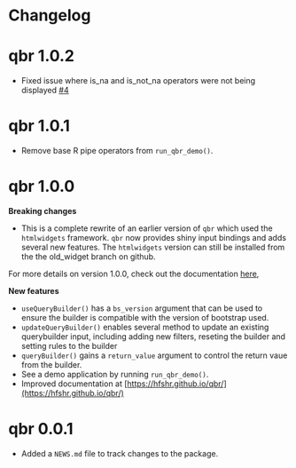 # Changelog

# qbr 1.0.2

- Fixed issue where is_na and is_not_na operators were not being displayed [#4](https://github.com/hfshr/qbr/issues/4) 

# qbr 1.0.1

- Remove base R pipe operators from `run_qbr_demo()`.

# qbr 1.0.0

**Breaking changes**

- This is a complete rewrite of an earlier version of `qbr` which used the `htmlwidgets` framework. `qbr` now provides shiny input bindings and adds several new features. The `htmlwidgets` version can still be installed from the the old_widget branch on github.

For more details on version 1.0.0, check out the documentation [here](https://hfshr.github.io/qbr/#/basic-usage),

**New features**

- `useQueryBuilder()` has a `bs_version` argument that can be used to ensure the builder is compatible with the version of bootstrap used.
- `updateQueryBuilder()` enables several method to update an existing querybuilder input, including adding new filters, reseting the builder and setting rules to the builder
- `queryBuilder()` gains a `return_value` argument to control the return vaue from the builder.
- See a demo application by running `run_qbr_demo()`.
- Improved documentation at [https://hfshr.github.io/qbr/](https://hfshr.github.io/qbr/)

# qbr 0.0.1

- Added a `NEWS.md` file to track changes to the package.
